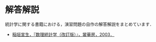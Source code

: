 
# 解答解説

統計学に関する書籍における，演習問題の自作の解答解説をまとめています．

- [稲垣宣生，『数理統計学（改訂版）』，裳華房，2003．](./9784785314118/index.md)
